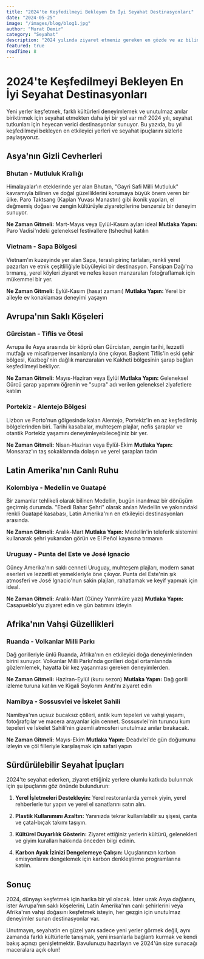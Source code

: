 ```yaml
---
title: "2024'te Keşfedilmeyi Bekleyen En İyi Seyahat Destinasyonları"
date: "2024-05-25"
image: "/images/blog/blog1.jpg"
author: "Murat Demir"
category: "Seyahat"
description: "2024 yılında ziyaret etmeniz gereken en gözde ve az bilinen destinasyonlar, yerel deneyimler ve seyahat ipuçları."
featured: true
readTime: 8
---
```


# 2024'te Keşfedilmeyi Bekleyen En İyi Seyahat Destinasyonları

Yeni yerler keşfetmek, farklı kültürleri deneyimlemek ve unutulmaz anılar biriktirmek için seyahat etmekten daha iyi bir yol var mı? 2024 yılı, seyahat tutkunları için heyecan verici destinasyonlar sunuyor. Bu yazıda, bu yıl keşfedilmeyi bekleyen en etkileyici yerleri ve seyahat ipuçlarını sizlerle paylaşıyoruz.

## Asya'nın Gizli Cevherleri

### Bhutan - Mutluluk Krallığı

Himalayalar'ın eteklerinde yer alan Bhutan, "Gayri Safi Milli Mutluluk" kavramıyla bilinen ve doğal güzelliklerini korumaya büyük önem veren bir ülke. Paro Taktsang (Kaplan Yuvası Manastırı) gibi ikonik yapıları, el değmemiş doğası ve zengin kültürüyle ziyaretçilerine benzersiz bir deneyim sunuyor.

**Ne Zaman Gitmeli:** Mart-Mayıs veya Eylül-Kasım ayları ideal
**Mutlaka Yapın:** Paro Vadisi'ndeki geleneksel festivallere (tshechu) katılın

### Vietnam - Sapa Bölgesi

Vietnam'ın kuzeyinde yer alan Sapa, teraslı pirinç tarlaları, renkli yerel pazarları ve etnik çeşitliliğiyle büyüleyici bir destinasyon. Fansipan Dağı'na tırmanış, yerel köyleri ziyaret ve nefes kesen manzaraları fotoğraflamak için mükemmel bir yer.

**Ne Zaman Gitmeli:** Eylül-Kasım (hasat zamanı)
**Mutlaka Yapın:** Yerel bir aileyle ev konaklaması deneyimi yaşayın

## Avrupa'nın Saklı Köşeleri

### Gürcistan - Tiflis ve Ötesi

Avrupa ile Asya arasında bir köprü olan Gürcistan, zengin tarihi, lezzetli mutfağı ve misafirperver insanlarıyla öne çıkıyor. Başkent Tiflis'in eski şehir bölgesi, Kazbegi'nin dağlık manzaraları ve Kakheti bölgesinin şarap bağları keşfedilmeyi bekliyor.

**Ne Zaman Gitmeli:** Mayıs-Haziran veya Eylül
**Mutlaka Yapın:** Geleneksel Gürcü şarap yapımını öğrenin ve "supra" adı verilen geleneksel ziyafetlere katılın

### Portekiz - Alentejo Bölgesi

Lizbon ve Porto'nun gölgesinde kalan Alentejo, Portekiz'in en az keşfedilmiş bölgelerinden biri. Tarihi kasabalar, muhteşem plajlar, nefis şaraplar ve otantik Portekiz yaşamını deneyimleyebileceğiniz bir yer.

**Ne Zaman Gitmeli:** Nisan-Haziran veya Eylül-Ekim
**Mutlaka Yapın:** Monsaraz'ın taş sokaklarında dolaşın ve yerel şarapları tadın

## Latin Amerika'nın Canlı Ruhu

### Kolombiya - Medellin ve Guatapé

Bir zamanlar tehlikeli olarak bilinen Medellin, bugün inanılmaz bir dönüşüm geçirmiş durumda. "Ebedi Bahar Şehri" olarak anılan Medellin ve yakınındaki renkli Guatapé kasabası, Latin Amerika'nın en etkileyici destinasyonları arasında.

**Ne Zaman Gitmeli:** Aralık-Mart
**Mutlaka Yapın:** Medellin'in teleferik sistemini kullanarak şehri yukarıdan görün ve El Peñol kayasına tırmanın

### Uruguay - Punta del Este ve José Ignacio

Güney Amerika'nın saklı cenneti Uruguay, muhteşem plajları, modern sanat eserleri ve lezzetli et yemekleriyle öne çıkıyor. Punta del Este'nin şık atmosferi ve José Ignacio'nun sakin plajları, rahatlamak ve keyif yapmak için ideal.

**Ne Zaman Gitmeli:** Aralık-Mart (Güney Yarımküre yazı)
**Mutlaka Yapın:** Casapueblo'yu ziyaret edin ve gün batımını izleyin

## Afrika'nın Vahşi Güzellikleri

### Ruanda - Volkanlar Milli Parkı

Dağ gorilleriyle ünlü Ruanda, Afrika'nın en etkileyici doğa deneyimlerinden birini sunuyor. Volkanlar Milli Parkı'nda gorilleri doğal ortamlarında gözlemlemek, hayatta bir kez yaşanması gereken deneyimlerden.

**Ne Zaman Gitmeli:** Haziran-Eylül (kuru sezon)
**Mutlaka Yapın:** Dağ gorili izleme turuna katılın ve Kigali Soykırım Anıtı'nı ziyaret edin

### Namibya - Sossusvlei ve İskelet Sahili

Namibya'nın uçsuz bucaksız çölleri, antik kum tepeleri ve vahşi yaşamı, fotoğrafçılar ve macera arayanlar için cennet. Sossusvlei'nin turuncu kum tepeleri ve İskelet Sahili'nin gizemli atmosferi unutulmaz anılar bırakacak.

**Ne Zaman Gitmeli:** Mayıs-Ekim
**Mutlaka Yapın:** Deadvlei'de gün doğumunu izleyin ve çöl filleriyle karşılaşmak için safari yapın

## Sürdürülebilir Seyahat İpuçları

2024'te seyahat ederken, ziyaret ettiğiniz yerlere olumlu katkıda bulunmak için şu ipuçlarını göz önünde bulundurun:

1. **Yerel İşletmeleri Destekleyin:** Yerel restoranlarda yemek yiyin, yerel rehberlerle tur yapın ve yerel el sanatlarını satın alın.

2. **Plastik Kullanımını Azaltın:** Yanınızda tekrar kullanılabilir su şişesi, çanta ve çatal-bıçak takımı taşıyın.

3. **Kültürel Duyarlılık Gösterin:** Ziyaret ettiğiniz yerlerin kültürü, gelenekleri ve giyim kuralları hakkında önceden bilgi edinin.

4. **Karbon Ayak İzinizi Dengelemeye Çalışın:** Uçuşlarınızın karbon emisyonlarını dengelemek için karbon denkleştirme programlarına katılın.

## Sonuç

2024, dünyayı keşfetmek için harika bir yıl olacak. İster uzak Asya dağlarını, ister Avrupa'nın saklı köşelerini, Latin Amerika'nın canlı şehirlerini veya Afrika'nın vahşi doğasını keşfetmek isteyin, her gezgin için unutulmaz deneyimler sunan destinasyonlar var.

Unutmayın, seyahatin en güzel yanı sadece yeni yerler görmek değil, aynı zamanda farklı kültürlerle tanışmak, yeni insanlarla bağlantı kurmak ve kendi bakış açınızı genişletmektir. Bavulunuzu hazırlayın ve 2024'ün size sunacağı maceralara açık olun! 